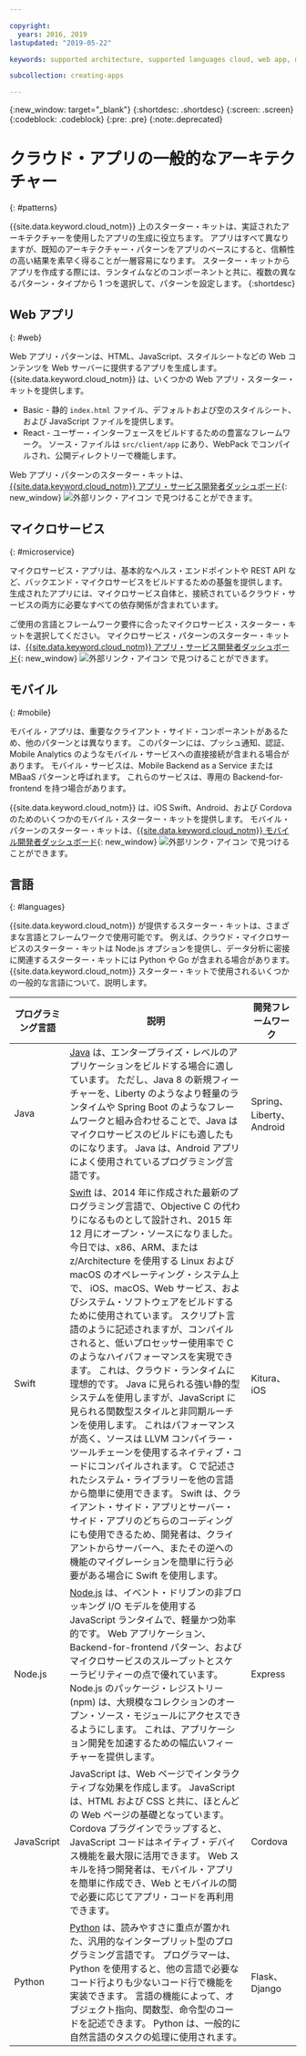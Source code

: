 ```yaml
---

copyright:
  years: 2016, 2019
lastupdated: "2019-05-22"

keywords: supported architecture, supported languages cloud, web app, microservices, mobile, programming languages, app types, common architecture, cloud app

subcollection: creating-apps

---
```

{:new_window: target="_blank"}
{:shortdesc: .shortdesc}
{:screen: .screen}
{:codeblock: .codeblock}
{:pre: .pre}
{:note:.deprecated}

# クラウド・アプリの一般的なアーキテクチャー
{: #patterns}

{{site.data.keyword.cloud_notm}} 上のスターター・キットは、実証されたアーキテクチャーを使用したアプリの生成に役立ちます。 アプリはすべて異なりますが、既知のアーキテクチャー・パターンをアプリのベースにすると、信頼性の高い結果を素早く得ることが一層容易になります。 スターター・キットからアプリを作成する際には、ランタイムなどのコンポーネントと共に、複数の異なるパターン・タイプから 1 つを選択して、パターンを設定します。
{:shortdesc}

## Web アプリ
{: #web}

Web アプリ・パターンは、HTML、JavaScript、スタイルシートなどの Web コンテンツを Web サーバーに提供するアプリを生成します。 {{site.data.keyword.cloud_notm}} は、いくつかの Web アプリ・スターター・キットを提供します。

* Basic - 静的 `index.html` ファイル、デフォルトおよび空のスタイルシート、および JavaScript ファイルを提供します。
* React - ユーザー・インターフェースをビルドするための豊富なフレームワーク。 ソース・ファイルは `src/client/app` にあり、WebPack でコンパイルされ、公開ディレクトリーで機能します。

Web アプリ・パターンのスターター・キットは、[{{site.data.keyword.cloud_notm}} アプリ・サービス開発者ダッシュボード](https://{DomainName}/developer/appservice/dashboard){: new_window}
![外部リンク・アイコン](../icons/launch-glyph.svg "外部リンク・アイコン") で見つけることができます。

## マイクロサービス
{: #microservice}

マイクロサービス・アプリは、基本的なヘルス・エンドポイントや REST API など、バックエンド・マイクロサービスをビルドするための基盤を提供します。 生成されたアプリには、マイクロサービス自体と、接続されているクラウド・サービスの両方に必要なすべての依存関係が含まれています。

ご使用の言語とフレームワーク要件に合ったマイクロサービス・スターター・キットを選択してください。 マイクロサービス・パターンのスターター・キットは、[{{site.data.keyword.cloud_notm}} アプリ・サービス開発者ダッシュボード](https://{DomainName}/developer/appservice/dashboard){: new_window}
![外部リンク・アイコン](../icons/launch-glyph.svg "外部リンク・アイコン") で見つけることができます。

## モバイル
{: #mobile}

モバイル・アプリは、重要なクライアント・サイド・コンポーネントがあるため、他のパターンとは異なります。 このパターンには、プッシュ通知、認証、Mobile Analytics のようなモバイル・サービスへの直接接続が含まれる場合があります。 モバイル・サービスは、Mobile Backend as a Service または MBaaS パターンと呼ばれます。 これらのサービスは、専用の Backend-for-frontend を持つ場合があります。

{{site.data.keyword.cloud_notm}} は、iOS Swift、Android、および Cordova のためのいくつかのモバイル・スターター・キットを提供します。 モバイル・パターンのスターター・キットは、[{{site.data.keyword.cloud_notm}} モバイル開発者ダッシュボード](https://{DomainName}/developer/mobile/dashboard){: new_window}
![外部リンク・アイコン](../icons/launch-glyph.svg "外部リンク・アイコン") で見つけることができます。

## 言語
{: #languages}

{{site.data.keyword.cloud_notm}} が提供するスターター・キットは、さまざまな言語とフレームワークで使用可能です。 例えば、クラウド・マイクロサービスのスターター・キットは Node.js オプションを提供し、データ分析に密接に関連するスターター・キットには Python や Go が含まれる場合があります。 {{site.data.keyword.cloud_notm}} スターター・キットで使用されるいくつかの一般的な言語について、説明します。

|プログラミング言語 | 説明 | 開発フレームワーク |
|-----|-----|-----|
|Java | [Java](/docs/runtimes/liberty?topic=liberty-getting-started) は、エンタープライズ・レベルのアプリケーションをビルドする場合に適しています。 ただし、Java 8 の新規フィーチャーを、Liberty のようなより軽量のランタイムや Spring Boot のようなフレームワークと組み合わせることで、Java はマイクロサービスのビルドにも適したものになります。 Java は、Android アプリによく使用されているプログラミング言語です。 | Spring、Liberty、Android |
|Swift | [Swift](/docs/runtimes/swift?topic=Swift-getting-started) は、2014 年に作成された最新のプログラミング言語で、Objective C の代わりになるものとして設計され、2015 年 12 月にオープン・ソースになりました。 今日では、x86、ARM、または z/Architecture を使用する Linux および macOS のオペレーティング・システム上で、 iOS、macOS、Web サービス、およびシステム・ソフトウェアをビルドするために使用されています。 スクリプト言語のように記述されますが、コンパイルされると、低いプロセッサー使用率で C のようなハイパフォーマンスを実現できます。 これは、クラウド・ランタイムに理想的です。 Java に見られる強い静的型システムを使用しますが、JavaScript に見られる関数型スタイルと非同期ルーチンを使用します。 これはパフォーマンスが高く、ソースは LLVM コンパイラー・ツールチェーンを使用するネイティブ・コードにコンパイルされます。 C で記述されたシステム・ライブラリーを他の言語から簡単に使用できます。 Swift は、クライアント・サイド・アプリとサーバー・サイド・アプリのどちらのコーディングにも使用できるため、開発者は、クライアントからサーバーへ、またその逆への機能のマイグレーションを簡単に行う必要がある場合に Swift を使用します。 | Kitura、iOS|
|Node.js | [Node.js](/docs/runtimes/nodejs?topicid=Nodejs-getting-started) は、イベント・ドリブンの非ブロッキング I/O モデルを使用する JavaScript ランタイムで、軽量かつ効率的です。 Web アプリケーション、Backend-for-frontend パターン、およびマイクロサービスのスループットとスケーラビリティーの点で優れています。 Node.js のパッケージ・レジストリー (npm) は、大規模なコレクションのオープン・ソース・モジュールにアクセスできるようにします。 これは、アプリケーション開発を加速するための幅広いフィーチャーを提供します。 | Express|
|JavaScript|JavaScript は、Web ページでインタラクティブな効果を作成します。 JavaScript は、HTML および CSS と共に、ほとんどの Web ページの基礎となっています。 Cordova プラグインでラップすると、JavaScript コードはネイティブ・デバイス機能を最大限に活用できます。 Web スキルを持つ開発者は、モバイル・アプリを簡単に作成でき、Web とモバイルの間で必要に応じてアプリ・コードを再利用できます。|Cordova|
|Python | [Python](/docs/runtimes/python?topic=Python-getting_started) は、読みやすさに重点が置かれた、汎用的なインタープリット型のプログラミング言語です。 プログラマーは、Python を使用すると、他の言語で必要なコード行よりも少ないコード行で機能を実装できます。 言語の機能によって、オブジェクト指向、関数型、命令型のコードを記述できます。 Python は、一般的に自然言語のタスクの処理に使用されます。 | Flask、Django|


